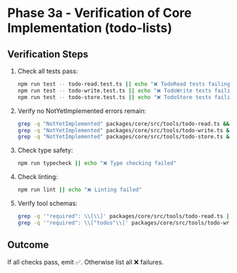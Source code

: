 # Phase 3a - Verification of Core Implementation (todo-lists)

## Verification Steps

1. Check all tests pass:

   ```bash
   npm run test -- todo-read.test.ts || echo "❌ TodoRead tests failing"
   npm run test -- todo-write.test.ts || echo "❌ TodoWrite tests failing"
   npm run test -- todo-store.test.ts || echo "❌ TodoStore tests failing"
   ```

2. Verify no NotYetImplemented errors remain:

   ```bash
   grep -q "NotYetImplemented" packages/core/src/tools/todo-read.ts && echo "❌ NotYetImplemented still in todo-read"
   grep -q "NotYetImplemented" packages/core/src/tools/todo-write.ts && echo "❌ NotYetImplemented still in todo-write"
   grep -q "NotYetImplemented" packages/core/src/tools/todo-store.ts && echo "❌ NotYetImplemented still in todo-store"
   ```

3. Check type safety:

   ```bash
   npm run typecheck || echo "❌ Type checking failed"
   ```

4. Check linting:

   ```bash
   npm run lint || echo "❌ Linting failed"
   ```

5. Verify tool schemas:
   ```bash
   grep -q '"required": \\[\\]' packages/core/src/tools/todo-read.ts || echo "❌ TodoRead should have no required parameters"
   grep -q '"required": \\["todos"\\]' packages/core/src/tools/todo-write.ts || echo "❌ TodoWrite should require todos parameter"
   ```

## Outcome

If all checks pass, emit ✅. Otherwise list all ❌ failures.
